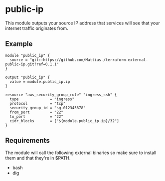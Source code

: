 # public-ip

This module outputs your source IP address that services will see that your internet traffic originates from.

## Example

```hcl
module "public_ip" {
  source = "git::https://github.com/Mattias-/terraform-external-public-ip.git?ref=0.1.1"
}

output "public_ip" {
  value = module.public_ip.ip
}

resource "aws_security_group_rule" "ingress_ssh" {
  type              = "ingress"
  protocol          = "tcp"
  security_group_id = "sg-012345678"
  from_port         = "22"
  to_port           = "22"
  cidr_blocks       = ["${module.public_ip.ip}/32"]
}
```

## Requirements
The module will call the following external binaries so make sure to install them and that they're in $PATH.

* bash
* dig
